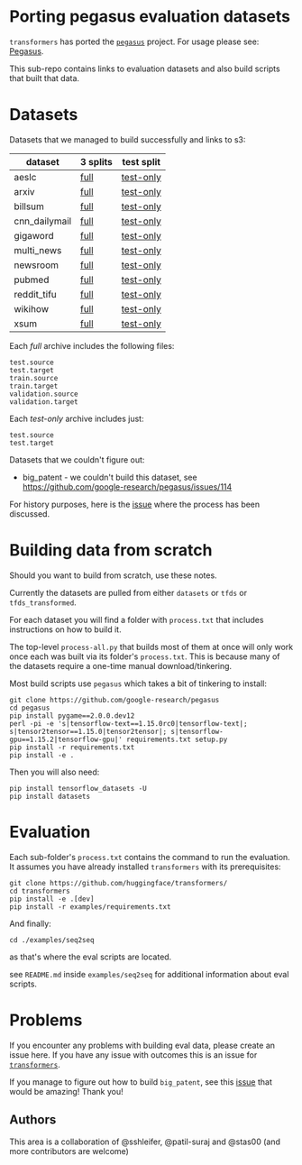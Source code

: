 # Porting pegasus evaluation datasets

`transformers` has ported the [`pegasus`](https://github.com/google-research/pegasus) project. For usage please see: [Pegasus](https://huggingface.co/transformers/model_doc/pegasus.html).

This sub-repo contains links to evaluation datasets and also build scripts that built that data.

# Datasets

Datasets that we managed to build successfully and links to s3:

dataset | 3 splits | test split
--------|------|-----
aeslc | [full](https://cdn-datasets.huggingface.co/summarization/pegasus_data/aeslc.tar.gz) | [test-only](https://cdn-datasets.huggingface.co/summarization/pegasus_data/aeslc-test.tar.gz)
arxiv | [full](https://cdn-datasets.huggingface.co/summarization/pegasus_data/arxiv.tar.gz) | [test-only](https://cdn-datasets.huggingface.co/summarization/pegasus_data/arxiv-test.tar.gz)
billsum | [full](https://cdn-datasets.huggingface.co/summarization/pegasus_data/billsum.tar.gz) | [test-only](https://cdn-datasets.huggingface.co/summarization/pegasus_data/billsum-test.tar.gz)
cnn_dailymail | [full](https://cdn-datasets.huggingface.co/summarization/pegasus_data/cnn_dailymail.tar.gz) | [test-only](https://cdn-datasets.huggingface.co/summarization/pegasus_data/cnn_dailymail-test.tar.gz)
gigaword | [full](https://cdn-datasets.huggingface.co/summarization/pegasus_data/gigaword.tar.gz) | [test-only](https://cdn-datasets.huggingface.co/summarization/pegasus_data/gigaword-test.tar.gz)
multi_news | [full](https://cdn-datasets.huggingface.co/summarization/pegasus_data/multi_news.tar.gz) | [test-only](https://cdn-datasets.huggingface.co/summarization/pegasus_data/multi_news-test.tar.gz)
newsroom | [full](https://cdn-datasets.huggingface.co/summarization/pegasus_data/newsroom.tar.gz) | [test-only](https://cdn-datasets.huggingface.co/summarization/pegasus_data/newsroom-test.tar.gz)
pubmed | [full](https://cdn-datasets.huggingface.co/summarization/pegasus_data/pubmed.tar.gz) | [test-only](https://cdn-datasets.huggingface.co/summarization/pegasus_data/pubmed-test.tar.gz)
reddit_tifu | [full](https://cdn-datasets.huggingface.co/summarization/pegasus_data/reddit_tifu.tar.gz) | [test-only](https://cdn-datasets.huggingface.co/summarization/pegasus_data/reddit_tifu-test.tar.gz)
wikihow | [full](https://cdn-datasets.huggingface.co/summarization/pegasus_data/wikihow.tar.gz) | [test-only](https://cdn-datasets.huggingface.co/summarization/pegasus_data/wikihow-test.tar.gz)
xsum | [full](https://cdn-datasets.huggingface.co/summarization/pegasus_data/xsum.tar.gz) | [test-only](https://cdn-datasets.huggingface.co/summarization/pegasus_data/xsum-test.tar.gz)

Each *full* archive includes the following files:

```
test.source
test.target
train.source
train.target
validation.source
validation.target
```

Each *test-only* archive includes just:

```
test.source
test.target
```


Datasets that we couldn't figure out:

* big_patent - we couldn't build this dataset, see https://github.com/google-research/pegasus/issues/114

For history purposes, here is the [issue](https://github.com/huggingface/transformers/issues/7647) where the process has been discussed.



# Building data from scratch

Should you want to build from scratch, use these notes.

Currently the datasets are pulled from either `datasets` or `tfds` or `tfds_transformed`. 

For each dataset you will find a folder with `process.txt` that includes instructions on how to build it.

The top-level `process-all.py` that builds most of them at once will only work once each was built via its folder's `process.txt`. This is because many of the datasets require a one-time manual download/tinkering.

Most build scripts use `pegasus` which takes a bit of tinkering to install:

```
git clone https://github.com/google-research/pegasus
cd pegasus
pip install pygame==2.0.0.dev12
perl -pi -e 's|tensorflow-text==1.15.0rc0|tensorflow-text|; s|tensor2tensor==1.15.0|tensor2tensor|; s|tensorflow-gpu==1.15.2|tensorflow-gpu|' requirements.txt setup.py
pip install -r requirements.txt
pip install -e .
```
Then you will also need:
```
pip install tensorflow_datasets -U
pip install datasets
```

# Evaluation

Each sub-folder's `process.txt` contains the command to run the evaluation. It assumes you have already installed `transformers` with its prerequisites:

```
git clone https://github.com/huggingface/transformers/
cd transformers
pip install -e .[dev]
pip install -r examples/requirements.txt    
```
And finally:
```
cd ./examples/seq2seq
```
as that's where the eval scripts are located.

see `README.md` inside `examples/seq2seq` for additional information about eval scripts.


# Problems

If you encounter any problems with building eval data, please create an issue here. If you have any issue with outcomes this is an issue for [`transformers`](https://github.com/huggingface/transformers/issues).

If you manage to figure out how to build `big_patent`, see this [issue](https://github.com/google-research/pegasus/issues/114) that would be amazing! Thank you!

## Authors

This area is a collaboration of @sshleifer, @patil-suraj and @stas00 (and more contributors are welcome)


